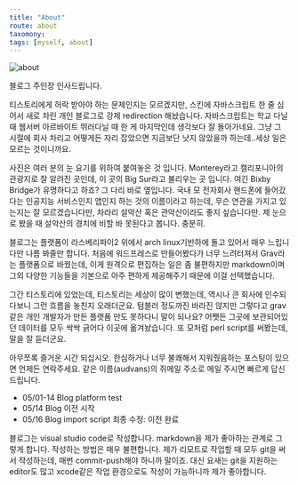 ```yaml
---
title: "About"
route: about
taxomony:
tags: [myself, about]
---
```

![about](about.jpg)

블로그 주인장 인사드립니다. 

티스토리에게 허락 받아야 하는 문제인지는 모르겠지만, 스킨에 자바스크립트 한 줄 심어서 새로 차린 개인 블로그로 강제 redirection 해놨습니다. 자바스크립트는 학교 다닐 때 웹서버 아르바이트 뛰러다닐 때 한 게 마지막인데 생각보다 잘 돌아가네요. 그냥 그 시절에 회사 차리고 어떻게든 자리 잡았으면 지금보단 낫지 않았을까 하는데..세상 일은 모르는 것이니까요.

사진은 여러 분의 눈 요기를 위하여 붙여놓은 것 입니다. Monterey라고 캘리포니아의 관광지로 잘 알려진 곳인데, 이 곳의 Big Sur라고 불리우는 곳 입니다. 여긴 Bixby Bridge가 유명하다고 하죠? 그 다리 바로 옆입니다. 국내 모 전자회사 핸드폰에 들어갔다는 인공지능 서비스인지 앱인지 하는 것의 이름이라고 하는데, 무슨 연관을 가지고 있는지는 잘 모르겠습니다만, 차라리 설악산 혹은 관악산이라도 좋지 싶습니다만. 제 눈으로 봤을 때 설악산의 경치에 비할 바 못된다고 봅니다. 충분히.

블로그는 플랫폼이 라스베리파이2 위에서 arch linux기반하에 돌고 있어서 매우 느립니다만 나름 봐줄만 합니다. 처음에 워드프레스로 만들어봤다가 너무 느려터져서 Grav라는 플랫폼으로 바꿨는데, 이게 원격으로 편집하는 일은 좀 불편하지만 markdown이며 그외 다양한 기능들을 기본으로 아주 편하게 제공해주기 때문에 이걸 선택했습니다.

그간 티스토리에 있었는데, 티스토리는 세상이 많이 변했는데, 역시나 큰 회사에 인수되다보니 그런 흐름을 놓친지 오래더군요. 텀블러 정도까진 바라진 않지만 그렇다고 grav 같은 개인 개발자가 만든 플랫폼 만도 못하다니 말이 되나요? 어쨋든 그곳에 보관되어있던 데이터를 모두 싹싹 긁어다 이곳에 옮겨놨습니다. 또 모처럼 perl script를 써봤는데, 말을 잘 듣더군요. 

아무쪼록 즐거운 시간 되십시오. 한심하거나 너무 불쾌해서 지워줬음하는 포스팅이 있으면 언제든 연락주세요. 
같은 이름(audvans)의 쥐메일 주소로 메일 주시면 빠르게 답신드립니다.

- 05/01-14  Blog platform test
- 05/14     Blog 이전 시작
- 05/16     Blog import script 최종 수정: 이전 완료

블로그는 visual studio code로 작성합니다. markdown을 제가 좋아하는 관계로 그렇게 합니다. 작성하는 방법은 매우 불편합니다. 제가 리모트로 작업할 때 모두 git을 써서 작성하는데, 매번 commit-push해야 하니까 말이죠. 대신 요새는 git을 지원하는 editor도 많고 xcode같은 작업 환경으로도 작성이 가능하니까 제가 좋아합니다. 
